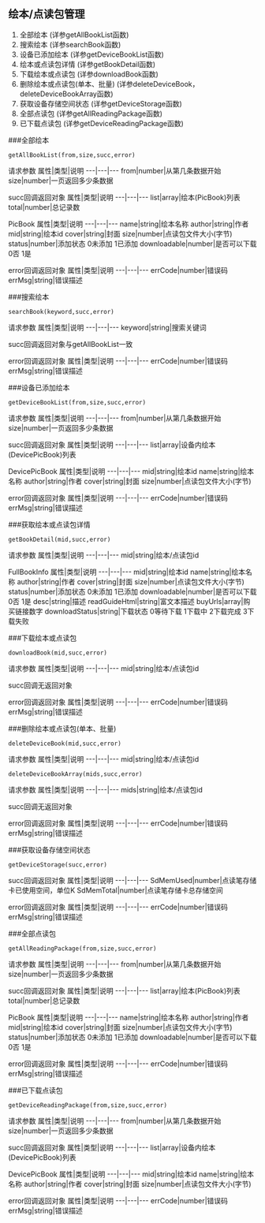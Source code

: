 ## 绘本/点读包管理
  1. 全部绘本	(详参getAllBookList函数)
  2. 搜索绘本	(详参searchBook函数)
  3. 设备已添加绘本	(详参getDeviceBookList函数)
  4. 绘本或点读包详情	(详参getBookDetail函数)
  5. 下载绘本或点读包	(详参downloadBook函数)
  6. 删除绘本或点读包(单本、批量)	(详参deleteDeviceBook，deleteDeviceBookArray函数)
  7. 获取设备存储空间状态	 (详参getDeviceStorage函数)
  8. 全部点读包	(详参getAllReadingPackage函数)
  9. 已下载点读包	(详参getDeviceReadingPackage函数)


###全部绘本
```
getAllBookList(from,size,succ,error)
```
请求参数
属性|类型|说明
---|---|---
from|number|从第几条数据开始
size|number|一页返回多少条数据

succ回调返回对象
属性|类型|说明
---|---|---
list|array|绘本(PicBook)列表
total|number|总记录数

PicBook
属性|类型|说明
---|---|---
name|string|绘本名称
author|string|作者
mid|string|绘本id
cover|string|封面
size|number|点读包文件大小(字节)
status|number|添加状态 0未添加 1已添加
downloadable|number|是否可以下载 0否 1是

error回调返回对象
属性|类型|说明
---|---|---
errCode|number|错误码
errMsg|string|错误描述

###搜索绘本
```
searchBook(keyword,succ,error)
```

请求参数
属性|类型|说明
---|---|---
keyword|string|搜索关键词

succ回调返回对象与getAllBookList一致

error回调返回对象
属性|类型|说明
---|---|---
errCode|number|错误码
errMsg|string|错误描述

###设备已添加绘本
```
getDeviceBookList(from,size,succ,error)
```
请求参数
属性|类型|说明
---|---|---
from|number|从第几条数据开始
size|number|一页返回多少条数据

succ回调返回对象
属性|类型|说明
---|---|---
list|array|设备内绘本(DevicePicBook)列表

DevicePicBook
属性|类型|说明
---|---|---
mid|string|绘本id
name|string|绘本名称
author|string|作者
cover|string|封面
size|number|点读包文件大小(字节)

error回调返回对象
属性|类型|说明
---|---|---
errCode|number|错误码
errMsg|string|错误描述

###获取绘本或点读包详情
```
getBookDetail(mid,succ,error)
```

请求参数
属性|类型|说明
---|---|---
mid|string|绘本/点读包id

FullBookInfo
属性|类型|说明
---|---|---
mid|string|绘本id
name|string|绘本名称
author|string|作者
cover|string|封面
size|number|点读包文件大小(字节)
status|number|添加状态 0未添加 1已添加
downloadable|number|是否可以下载 0否 1是
desc|string|描述
readGuideHtml|string|富文本描述
buyUrls|array|购买链接数字
downloadStatus|string|下载状态 0等待下载 1下载中 2下载完成 3下载失败

###下载绘本或点读包
```
downloadBook(mid,succ,error)
```

请求参数
属性|类型|说明
---|---|---
mid|string|绘本/点读包id

succ回调无返回对象

error回调返回对象
属性|类型|说明
---|---|---
errCode|number|错误码
errMsg|string|错误描述

###删除绘本或点读包(单本、批量)
```
deleteDeviceBook(mid,succ,error) 
```
请求参数
属性|类型|说明
---|---|---
mid|string|绘本/点读包id

```
deleteDeviceBookArray(mids,succ,error)
```

请求参数
属性|类型|说明
---|---|---
mids|string|绘本/点读包id

succ回调无返回对象

error回调返回对象
属性|类型|说明
---|---|---
errCode|number|错误码
errMsg|string|错误描述

###获取设备存储空间状态
```
getDeviceStorage(succ,error)

```

succ回调返回对象
属性|类型|说明
---|---|---
SdMemUsed|number|点读笔存储卡已使用空间，单位K
SdMemTotal|number|点读笔存储卡总存储空间

error回调返回对象
属性|类型|说明
---|---|---
errCode|number|错误码
errMsg|string|错误描述

###全部点读包
```
getAllReadingPackage(from,size,succ,error)
```

请求参数
属性|类型|说明
---|---|---
from|number|从第几条数据开始
size|number|一页返回多少条数据

succ回调返回对象
属性|类型|说明
---|---|---
list|array|绘本(PicBook)列表
total|number|总记录数

PicBook
属性|类型|说明
---|---|---
name|string|绘本名称
author|string|作者
mid|string|绘本id
cover|string|封面
size|number|点读包文件大小(字节)
status|number|添加状态 0未添加 1已添加
downloadable|number|是否可以下载 0否 1是

error回调返回对象
属性|类型|说明
---|---|---
errCode|number|错误码
errMsg|string|错误描述

###已下载点读包

```
getDeviceReadingPackage(from,size,succ,error)
```
请求参数
属性|类型|说明
---|---|---
from|number|从第几条数据开始
size|number|一页返回多少条数据

succ回调返回对象
属性|类型|说明
---|---|---
list|array|设备内绘本(DevicePicBook)列表

DevicePicBook
属性|类型|说明
---|---|---
mid|string|绘本id
name|string|绘本名称
author|string|作者
cover|string|封面
size|number|点读包文件大小(字节)

error回调返回对象
属性|类型|说明
---|---|---
errCode|number|错误码
errMsg|string|错误描述

